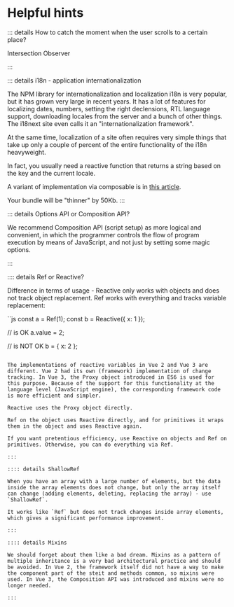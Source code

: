 # Helpful hints

::: details How to catch the moment when the user scrolls to a certain place?

Intersection Observer

:::

<!-- There is only one percolation case in the triple. -->
<!-- When the classes of the component's root element are the same as the parent's classes. -->

::: details i18n - application internationalization

The NPM library for internationalization and localization i18n is very popular, but it has grown very large in recent years. It has a lot of features for localizing dates, numbers, setting the right declensions, RTL language support, downloading locales from the server and a bunch of other things. The i18next site even calls it an "internationalization framework".

At the same time, localization of a site often requires very simple things that take up only a couple of percent of the entire functionality of the i18n heavyweight.

In fact, you usually need a reactive function that returns a string based on the key and the current locale.

A variant of implementation via composable is in [this article](https://habr.com/ru/articles/736530/).

Your bundle will be "thinner" by 50Kb.
:::

::: details Options API or Composition API?

We recommend Composition API (script setup) as more logical and convenient, in which the programmer controls the flow of program execution by means of JavaScript, and not just by setting some magic options.

:::

:::: details Ref or Reactive?

Difference in terms of usage - Reactive only works with objects and does not track object replacement. Ref works with everything and tracks variable replacement:

``js
const a = Ref(1);
const b = Reactive({ x: 1 });

// is OK
a.value = 2;

// is NOT OK
b = { x: 2 };
```

The implementations of reactive variables in Vue 2 and Vue 3 are different. Vue 2 had its own (framework) implementation of change tracking. In Vue 3, the Proxy object introduced in ES6 is used for this purpose. Because of the support for this functionality at the language level (JavaScript engine), the corresponding framework code is more efficient and simpler.

Reactive uses the Proxy object directly.

Ref on the object uses Reactive directly, and for primitives it wraps them in the object and uses Reactive again.

If you want pretentious efficiency, use Reactive on objects and Ref on primitives. Otherwise, you can do everything via Ref.

:::

:::: details ShallowRef

When you have an array with a large number of elements, but the data inside the array elements does not change, but only the array itself can change (adding elements, deleting, replacing the array) - use `ShallowRef`.

It works like `Ref` but does not track changes inside array elements, which gives a significant performance improvement.

:::

:::: details Mixins

We should forget about them like a bad dream. Mixins as a pattern of multiple inheritance is a very bad architectural practice and should be avoided. In Vue 2, the framework itself did not have a way to make the component part of the steit and methods common, so mixins were used. In Vue 3, the Composition API was introduced and mixins were no longer needed.

:::
